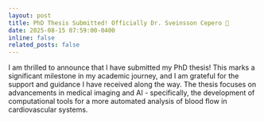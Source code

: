 ```yaml
---
layout: post
title: PhD Thesis Submitted! Officially Dr. Sveinsson Cepero 🎉
date: 2025-08-15 07:59:00-0400
inline: false
related_posts: false
---
```

I am thrilled to announce that I have submitted my PhD thesis! This marks a significant milestone in my academic journey, and I am grateful for the support and guidance I have received along the way. The thesis focuses on advancements in medical imaging and AI - specifically, the development of computational tools for a more automated analysis of blood flow in cardiovascular systems.